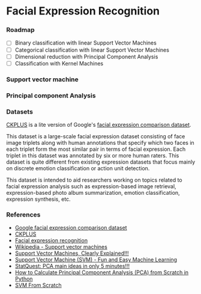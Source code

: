 # Facial Expression Recognition

### Roadmap
- [ ] Binary classification with linear Support Vector Machines
- [ ] Categorical classification with linear Support Vector Machines
- [ ] Dimensional reduction with Principal Component Analysis
- [ ] Classification with Kernel Machines

### Support vector machine

### Principal component Analysis

### Datasets

[CKPLUS](https://www.kaggle.com/shawon10/ckplus) is a lite version of Google's [facial expression comparison dataset](https://research.google/tools/datasets/google-facial-expression/).

This dataset is a large-scale facial expression dataset consisting of face image triplets along with human annotations that specify which two faces in each triplet form the most similar pair in terms of facial expression. Each triplet in this dataset was annotated by six or more human raters. This dataset is quite different from existing expression datasets that focus mainly on discrete emotion classification or action unit detection.

This dataset is intended to aid researchers working on topics related to facial expression analysis such as expression-based image retrieval, expression-based photo album summarization, emotion classification, expression synthesis, etc.

### References
- [Google facial expression comparison dataset](https://research.google/tools/datasets/google-facial-expression/)
- [CKPLUS](https://www.kaggle.com/shawon10/ckplus)
- [Facial expression recognition](https://github.com/zfjmike/facial_expression_recognition/blob/master/FML-FA18-Project-fz758-lc3909-ys3547.pdf)
- [Wikipedia - Support vector machines](https://de.wikipedia.org/wiki/Support_Vector_Machine)
- [Support Vector Machines, Clearly Explained!!!](https://www.youtube.com/watch?v=efR1C6CvhmE&ab_channel=StatQuestwithJoshStarmer)
- [Support Vector Machine (SVM) - Fun and Easy Machine Learning](https://www.youtube.com/watch?v=Y6RRHw9uN9o&ab_channel=AugmentedStartups)
- [StatQuest: PCA main ideas in only 5 minutes!!!](https://www.youtube.com/watch?v=HMOI_lkzW08&ab_channel=StatQuestwithJoshStarmer)
- [How to Calculate Principal Component Analysis (PCA) from Scratch in Python](https://machinelearningmastery.com/calculate-principal-component-analysis-scratch-python/)
- [SVM From Scratch](https://towardsdatascience.com/svm-implementation-from-scratch-python-2db2fc52e5c2)